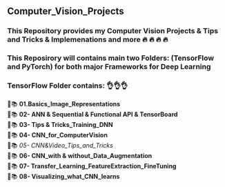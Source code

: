 ## Computer_Vision_Projects
### This Repository provides my Computer Vision Projects  & Tips and Tricks & Implemenations and more  :fire: :fire: :fire: :fire:

### This Reposirory will contains main two Folders: (TensorFlow and PyTorch) for both major Frameworks for Deep Learning

### TensorFlow Folder contains: 👌👌👌
:pencil::books: __01.Basics_Image_Representations__     <br />
:pencil::books: __02- ANN & Sequential & Functional API & TensorBoard__    <br />
:pencil::books: __03- Tips & Tricks_Training_DNN__   <br />
:pencil::books: __04- CNN_for_ComputerVision__    <br />
:pencil::books: __05- CNN_&_Video_Tips_and_Tricks__   <br />
:pencil::books: __06- CNN_with & without_Data_Augmentation__    <br />
:pencil::books: __07- Transfer_Learning_FeatureExtraction_FineTuning__   <br />
:pencil::books: __08- Visualizing_what_CNN_learns__    <br />
